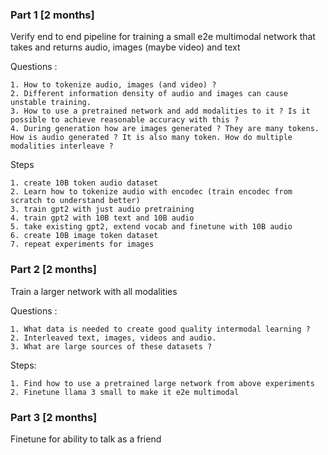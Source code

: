 ### Part 1 [2 months]
Verify end to end pipeline for training a small e2e multimodal network that takes and returns audio, images (maybe video) and text

Questions :

    1. How to tokenize audio, images (and video) ? 
    2. Different information density of audio and images can cause unstable training. 
    3. How to use a pretrained network and add modalities to it ? Is it possible to achieve reasonable accuracy with this ? 
    4. During generation how are images generated ? They are many tokens. How is audio generated ? It is also many token. How do multiple modalities interleave ? 

Steps

    1. create 10B token audio dataset
    2. Learn how to tokenize audio with encodec (train encodec from scratch to understand better)
    3. train gpt2 with just audio pretraining
    4. train gpt2 with 10B text and 10B audio
    5. take existing gpt2, extend vocab and finetune with 10B audio
    6. create 10B image token dataset
    7. repeat experiments for images

### Part 2 [2 months]

Train a larger network with all modalities

Questions :

    1. What data is needed to create good quality intermodal learning ? 
    2. Interleaved text, images, videos and audio. 
    3. What are large sources of these datasets ? 
            
Steps:
    
    1. Find how to use a pretrained large network from above experiments
    2. Finetune llama 3 small to make it e2e multimodal

### Part 3 [2 months]

Finetune for ability to talk as a friend 
